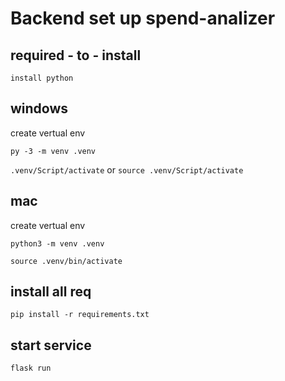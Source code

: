 # Backend set up spend-analizer

## required - to - install 
`install python`

## windows 
create vertual env

```py -3 -m venv .venv```

```.venv/Script/activate``` or ```source .venv/Script/activate```

## mac 

create vertual env

```python3 -m venv .venv```

```source .venv/bin/activate```

## install all req

```pip install -r requirements.txt```

## start service

```flask run```